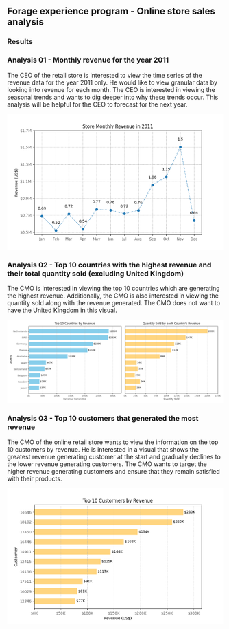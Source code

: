 ## Forage experience program - Online store sales analysis

### Results

### Analysis 01 - Monthly revenue for the year 2011
The CEO of the retail store is interested to view the time series of the revenue data for the year 2011 only. He would like to view granular data by looking into revenue for each month. The CEO is interested in viewing the seasonal trends and wants to dig deeper into why these trends occur. This analysis will be helpful for the CEO to forecast for the next year.

![Monthly revenue for 2011](./business_views/monthly_revenue_for_2011\monthly_revenue_for_2011.png)

### Analysis 02 - Top 10 countries with the highest revenue and their total quantity sold (excluding United Kingdom)
The CMO is interested in viewing the top 10 countries which are generating the highest revenue. Additionally, the CMO is also interested in viewing the quantity sold along with the revenue generated. The CMO does not want to have the United Kingdom in this visual.

![Top 10 Countries by Revenue](./business_views/top_10_countries_with_the_highest_revenue_and_their_total_quantity_sold/top_10_countries_with_the_highest_revenue_and_their_total_quantity_sold.png)

### Analysis 03 - Top 10 customers that generated the most revenue
The CMO of the online retail store wants to view the information on the top 10 customers by revenue. He is interested in a visual that shows the greatest revenue generating customer at the start and gradually declines to the lower revenue generating customers. The CMO wants to target the higher revenue generating customers and ensure that they remain satisfied with their products.

![Descrição da Imagem](./business_views/top_10_customers_who_generated_the_most_revenue/top_10_customers_who_generated_the_most_revenue.png)